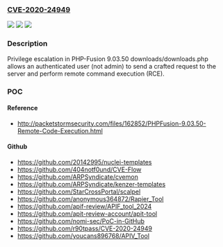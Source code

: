 ### [CVE-2020-24949](https://cve.mitre.org/cgi-bin/cvename.cgi?name=CVE-2020-24949)
![](https://img.shields.io/static/v1?label=Product&message=n%2Fa&color=blue)
![](https://img.shields.io/static/v1?label=Version&message=n%2Fa&color=blue)
![](https://img.shields.io/static/v1?label=Vulnerability&message=n%2Fa&color=brighgreen)

### Description

Privilege escalation in PHP-Fusion 9.03.50 downloads/downloads.php allows an authenticated user (not admin) to send a crafted request to the server and perform remote command execution (RCE).

### POC

#### Reference
- http://packetstormsecurity.com/files/162852/PHPFusion-9.03.50-Remote-Code-Execution.html

#### Github
- https://github.com/20142995/nuclei-templates
- https://github.com/404notf0und/CVE-Flow
- https://github.com/ARPSyndicate/cvemon
- https://github.com/ARPSyndicate/kenzer-templates
- https://github.com/StarCrossPortal/scalpel
- https://github.com/anonymous364872/Rapier_Tool
- https://github.com/apif-review/APIF_tool_2024
- https://github.com/apit-review-account/apit-tool
- https://github.com/nomi-sec/PoC-in-GitHub
- https://github.com/r90tpass/CVE-2020-24949
- https://github.com/youcans896768/APIV_Tool

